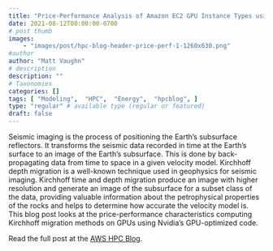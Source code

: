 ```yaml
---
title: "Price-Performance Analysis of Amazon EC2 GPU Instance Types using NVIDIA’s GPU optimized seismic code"
date: 2021-08-12T00:00:00-0700
# post thumb
images:
    - "images/post/hpc-blog-header-price-perf-1-1260x630.png"
#author
author: "Matt Vaughn"
# description
description: ""
# Taxonomies
categories: []
tags: [ "Modeling",  "HPC",  "Energy",  "hpcblog", ]
type: "regular" # available type (regular or featured)
draft: false
---
```


Seismic imaging is the process of positioning the Earth’s subsurface reflectors. It transforms the seismic data recorded in time at the Earth’s surface to an image of the Earth’s subsurface. This is done by back-propagating data from time to space in a given velocity model. Kirchhoff depth migration is a well-known technique used in geophysics for seismic imaging. Kirchhoff time and depth migration produce an image with higher resolution and generate an image of the subsurface for a subset class of the data, providing valuable information about the petrophysical properties of the rocks and helps to determine how accurate the velocity model is. This blog post looks at the price-performance characteristics computing Kirchhoff migration methods on GPUs using Nvidia’s GPU-optimized code.

Read the full post at the [AWS HPC Blog](https://aws.amazon.com/blogs/hpc/price-performance-analysis-of-gpu-instance-types-using-nvidias-gpu-optimized-seismic-code/).
